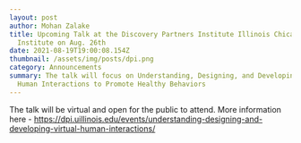 ```yaml
---
layout: post
author: Mohan Zalake
title: Upcoming Talk at the Discovery Partners Institute Illinois Chicago
  Institute on Aug. 26th
date: 2021-08-19T19:00:08.154Z
thumbnail: /assets/img/posts/dpi.png
category: Announcements
summary: The talk will focus on Understanding, Designing, and Developing Virtual
  Human Interactions to Promote Healthy Behaviors
---
```

The talk will be virtual and open for the public to attend. More information here - https://dpi.uillinois.edu/events/understanding-designing-and-developing-virtual-human-interactions/